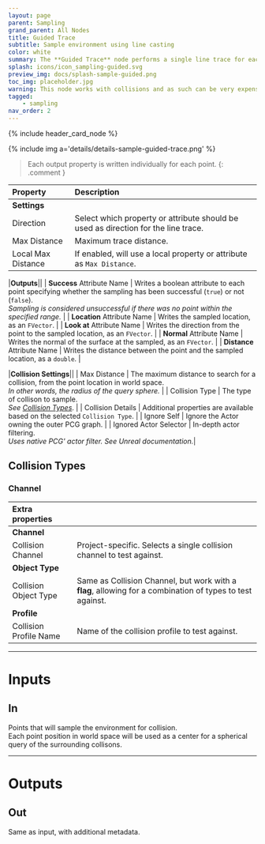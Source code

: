 ```yaml
---
layout: page
parent: Sampling
grand_parent: All Nodes
title: Guided Trace
subtitle: Sample environment using line casting
color: white
summary: The **Guided Trace** node performs a single line trace for each point, using a local attribute or property as direction & size.
splash: icons/icon_sampling-guided.svg
preview_img: docs/splash-sample-guided.png
toc_img: placeholder.jpg
warning: This node works with collisions and as such can be very expensive on large datasets.
tagged: 
    - sampling
nav_order: 2
---
```


{% include header_card_node %}

{% include img a='details/details-sample-guided-trace.png' %} 

> Each output property is written individually for each point.
{: .comment }

| Property       | Description          |
|:-------------|:------------------|
|**Settings**||
| Direction     | Select which property or attribute should be used as direction for the line trace. |
| Max Distance     | Maximum trace distance. |
| Local Max Distance     | If enabled, will use a local property or attribute as `Max Distance`. |

|**Outputs**||
| **Success** Attribute Name     | Writes a boolean attribute to each point specifying whether the sampling has been successful (`true`) or not (`false`).<br>*Sampling is considered unsuccessful if there was no point within the specified range.* |
| **Location** Attribute Name     | Writes the sampled location, as an `FVector`. |
| **Look at** Attribute Name     | Writes the direction from the point to the sampled location, as an `FVector`. |
| **Normal** Attribute Name     | Writes the normal of the surface at the sampled, as an `FVector`. |
| **Distance** Attribute Name     | Writes the distance between the point and the sampled location, as a `double`. |

|**Collision Settings**||
| Max Distance          | The maximum distance to search for a collision, from the point location in world space.<br>*In other words, the radius of the query sphere.* |
| Collision Type          | The type of collison to sample.<br>*See [Collision Types](#collision-types)*. |
| Collision Details          | Additional properties are available based on the selected `Collision Type`. |
| Ignore Self          | Ignore the Actor owning the outer PCG graph. |
| Ignored Actor Selector          | In-depth actor filtering.<br>*Uses native PCG' actor filter. See Unreal documentation.*|

## Collision Types
### Channel

|**Extra properties**||
|:-------------|:------------------|
|**Channel**||
| Collision Channel          | Project-specific. Selects a single collision channel to test against. |
|**Object Type**||
| Collision Object Type          | Same as Collision Channel, but work with a **flag**, allowing for a combination of types to test against. |
|**Profile**||
| Collision Profile Name          | Name of the collision profile to test against. |

---
# Inputs
## In
Points that will sample the environment for collision.  
Each point position in world space will be used as a center for a spherical query of the surrounding collisons. 

---
# Outputs
## Out
Same as input, with additional metadata.